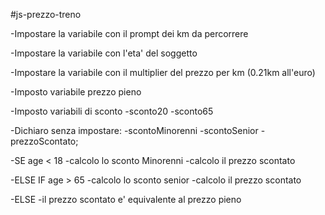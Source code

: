 #js-prezzo-treno

-Impostare la variabile con il prompt dei km da percorrere 

-Impostare la variabile con l'eta' del soggetto

-Impostare la variabile con il multiplier del prezzo per km (0.21km all'euro)

-Imposto variabile prezzo pieno   

-Imposto variabili di sconto 
    -sconto20
    -sconto65

-Dichiaro senza impostare:
    -scontoMinorenni
    -scontoSenior
    -prezzoScontato;

-SE age < 18
    -calcolo lo sconto Minorenni
    -calcolo il prezzo scontato

-ELSE IF  age > 65
    -calcolo lo sconto senior
    -calcolo il prezzo scontato

-ELSE
    -il prezzo scontato e' equivalente al prezzo pieno